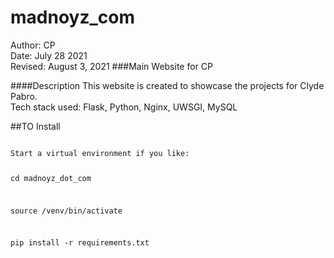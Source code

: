 # madnoyz_com
Author:     CP\
Date:       July 28 2021\
Revised:    August 3, 2021
###Main Website for CP

####Description 
This website is created to showcase the projects for Clyde Pabro. 
\
Tech stack used: Flask, Python, Nginx, UWSGI, MySQL


##TO Install

<code>
Start a virtual environment if you like:

cd madnoyz_dot_com

source /venv/bin/activate

pip install -r requirements.txt

</code>

 